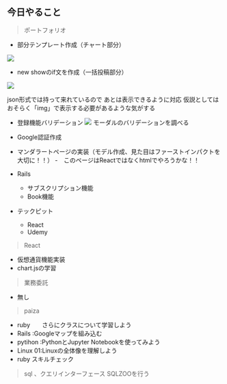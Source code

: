 ## 今日やること
> ポートフォリオ

- 部分テンプレート作成（チャート部分）

![](https://gyazo.com/979b9b77f100bdcc3d8475632c99b85d/raw)

- new showのif文を作成（一括投稿部分）

![](https://gyazo.com/7b4e83b69e960dd196b488132f458db2/raw)


 
 json形式では持って来れているので
 あとは表示できるように対応
 仮説としてはおそらく「img」で表示する必要があるような気がする
 

 
 - 登録機能バリデーション
 ![](https://gyazo.com/23bb402c7a7c5ab93107927fe1748c63/raw)
 モーダルのバリデーションを調べる
 
 - Google認証作成

 - マンダラートページの実装（モデル作成、見た目はファーストインパクトを大切に！！）
  -　このページはReactではなくhtmlでやろうかな！！



- Rails
  - サブスクリプション機能
  - Book機能


- テックピット
  - React
  - Udemy
  
> React
 - 仮想通貨機能実装
 - chart.jsの学習


> 業務委託
- 無し


> paiza
- ruby　　さらにクラスについて学習しよう
- Rails :Googleマップを組み込む
- pytihon :PythonとJupyter Notebookを使ってみよう
- Linux 01:Linuxの全体像を理解しよう
- ruby スキルチェック



> sql 、クエリインターフェース
SQLZOOを行う
